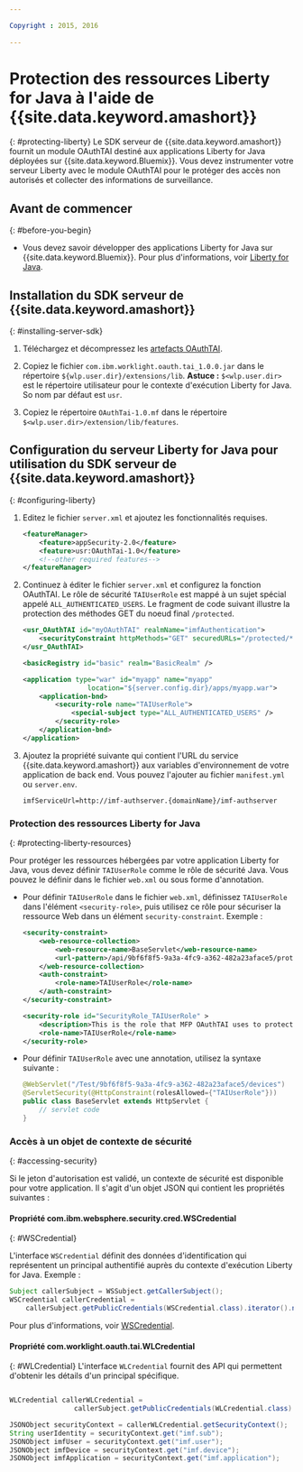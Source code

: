 ```yaml
---

Copyright : 2015, 2016
  
---
```


# Protection des ressources Liberty for Java à l'aide de {{site.data.keyword.amashort}}
{: #protecting-liberty}
Le SDK serveur de {{site.data.keyword.amashort}} fournit un module OAuthTAI destiné aux applications Liberty for Java déployées sur {{site.data.keyword.Bluemix}}. Vous devez instrumenter votre serveur Liberty avec le module OAuthTAI pour le protéger des accès non autorisés et collecter des informations de surveillance.

## Avant de commencer
{: #before-you-begin}
* Vous devez savoir développer des applications Liberty for Java sur {{site.data.keyword.Bluemix}}. Pour plus d'informations, voir [Liberty for Java](https://console.{DomainName}/docs/starters/liberty/index.html).

## Installation du SDK serveur de {{site.data.keyword.amashort}}
{: #installing-server-sdk}

1. Téléchargez et décompressez les [artefacts OAuthTAI](https://imf-tai.{DomainName}/public/TAI.zip).

1. Copiez le fichier `com.ibm.worklight.oauth.tai_1.0.0.jar` dans le répertoire `${wlp.user.dir}/extensions/lib`.
	**Astuce :** `$<wlp.user.dir>` est
le répertoire utilisateur pour le contexte d'exécution Liberty for Java. So nom par défaut est `usr`.

1. Copiez le répertoire `OAuthTai-1.0.mf` dans le répertoire `$<wlp.user.dir>/extension/lib/features`.


## Configuration du serveur Liberty for Java pour utilisation du SDK serveur de {{site.data.keyword.amashort}}
{: #configuring-liberty}

1. Editez le fichier `server.xml` et ajoutez les fonctionnalités requises.

	```XML
	<featureManager>
		<feature>appSecurity-2.0</feature>
		<feature>usr:OAuthTai-1.0</feature>
		<!--other required features-->
	</featureManager>

	```
1. Continuez à éditer le fichier `server.xml` et configurez la fonction OAuthTAI. Le rôle de sécurité `TAIUserRole` est
mappé à un sujet spécial appelé `ALL_AUTHENTICATED_USERS`. Le fragment de code suivant illustre la protection des méthodes GET du noeud final `/protected`.

	```XML
	<usr_OAuthTAI id="myOAuthTAI" realmName="imfAuthentication">
		<securityConstraint httpMethods="GET" securedURLs="/protected/*"/>
	</usr_OAuthTAI>

	<basicRegistry id="basic" realm="BasicRealm" />

	<application type="war" id="myapp" name="myapp"
					location="${server.config.dir}/apps/myapp.war">
		<application-bnd>
			<security-role name="TAIUserRole">
				<special-subject type="ALL_AUTHENTICATED_USERS" />
			</security-role>
		</application-bnd>
	</application>
	```

1. Ajoutez la propriété suivante qui contient l'URL du service {{site.data.keyword.amashort}} aux variables d'environnement de votre application de back end. Vous pouvez l'ajouter au fichier `manifest.yml` ou `server.env`.

	```
	imfServiceUrl=http://imf-authserver.{domainName}/imf-authserver
	```

### Protection des ressources Liberty for Java
{: #protecting-liberty-resources}

Pour protéger les ressources hébergées par votre application Liberty for Java, vous devez définir `TAIUserRole` comme le rôle de sécurité Java. Vous pouvez le définir dans le fichier `web.xml` ou sous forme d'annotation.

* Pour définir `TAIUserRole` dans le fichier `web.xml`, définissez
`TAIUserRole` dans l'élément `<security-role>`, puis utilisez ce rôle pour sécuriser la ressource Web dans un élément `security-constraint`.
Exemple :

	```XML
	<security-constraint>
		<web-resource-collection>
			<web-resource-name>BaseServlet</web-resource-name>
			<url-pattern>/api/9bf6f8f5-9a3a-4fc9-a362-482a23aface5/protected</url-pattern>
		</web-resource-collection>
		<auth-constraint>
			<role-name>TAIUserRole</role-name>
		</auth-constraint>
	</security-constraint>

	<security-role id="SecurityRole_TAIUserRole" >
		<description>This is the role that MFP OAuthTAI uses to protect the resource, and it is required to be mapped to 'ALL_AUTHENTICATED_USERS' in Liberty</description>
		<role-name>TAIUserRole</role-name>
	</security-role>
	```

* Pour définir `TAIUserRole` avec une annotation, utilisez la syntaxe suivante :

	```Java
	@WebServlet("/Test/9bf6f8f5-9a3a-4fc9-a362-482a23aface5/devices")
	@ServletSecurity(@HttpConstraint(rolesAllowed={"TAIUserRole"}))
	public class BaseServlet extends HttpServlet {
	    // servlet code
	}
	```

### Accès à un objet de contexte de sécurité
{: #accessing-security}

Si le jeton d'autorisation est validé, un contexte de sécurité est disponible pour votre application. Il s'agit d'un objet JSON qui contient les
propriétés suivantes :

#### Propriété com.ibm.websphere.security.cred.WSCredential
{: #WSCredential}

L'interface `WSCredential` définit des données d'identification qui représentent un principal authentifié auprès du contexte
d'exécution Liberty for Java. Exemple :

```Java
Subject callerSubject = WSSubject.getCallerSubject();
WSCredential callerCredential =
    callerSubject.getPublicCredentials(WSCredential.class).iterator().next();
```
Pour plus d'informations, voir [WSCredential](http://www-01.ibm.com/support/knowledgecenter/api/content/nl/en-us/SSEQTP_7.0.0/com.ibm.websphere.javadoc.doc/web/apidocs/index.html?com/ibm/websphere/security/cred/WSCredential.html).

#### Propriété com.worklight.oauth.tai.WLCredential
{: #WLCredential}
L'interface `WLCredential` fournit des API qui permettent d'obtenir les détails d'un principal spécifique.

```Java

WLCredential callerWLCredential =
				callerSubject.getPublicCredentials(WLCredential.class).iterator().next();

JSONObject securityContext = callerWLCredential.getSecurityContext();
String userIdentity = securityContext.get("imf.sub");
JSONObject imfUser = securityContext.get("imf.user");
JSONObject imfDevice = securityContext.get("imf.device");
JSONObject imfApplication = securityContext.get("imf.application");

```
